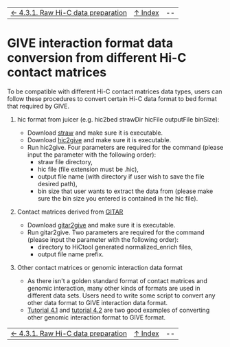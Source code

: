||||
| --- | --- | --- |
| [← 4.3.1. Raw Hi-C data preparation](4.3.1-HiCtool.md) | [↑ Index](Readme.md) | -- |

# GIVE interaction format data conversion from different Hi-C contact matrices

To be compatible with different Hi-C contact matrices data types, users can follow these procedures to convert certain Hi-C data format to bed format that required by GIVE.

1.  hic format from juicer (e.g. hic2bed strawDir hicFile outputFile binSize):
    *   Download [straw](https://github.com/theaidenlab/straw/wiki/Download) and make sure it is executable.
    *   Download [hic2give](https://sysbio.ucsd.edu/public/qiw034/hic2give) and make sure it is executable.
    *   Run hic2give. Four parameters are required for the command (please input the parameter with the following order):
        *   straw file directory,
        *   hic file (file extension must be .hic),
        *   output file name (with directory if user wish to save the file desired path),
        *   bin size that user wants to extract the data from (please make sure the bin size you entered is contained in the hic file).


2.  Contact matrices derived from [GITAR](http://www.genomegitar.org)
    *   Download [gitar2give](https://sysbio.ucsd.edu/public/qiw034/gitar2give) and make sure it is executable.
    *   Run gitar2give. Two parameters are required for the command (please input the parameter with the following order):
        *   directory to HiCtool generated normalized_enrich files,
        *   output file name prefix.

3.  Other contact matrices or genomic interaction data format
    * As there isn't a golden standard format of contact matrices and genomic interaction, many other kinds of formats are used in different data sets. Users need to write some script to convert any other data format to GIVE interaction data format.
    *   [Tutorial 4.1](https://github.com/Zhong-Lab-UCSD/Genomic-Interactive-Visualization-Engine/tree/master/gallery/Demo1-captureHiC_promoter_contacts) and [tutorial 4.2](https://github.com/Zhong-Lab-UCSD/Genomic-Interactive-Visualization-Engine/tree/master/gallery/Demo2-ENCODE2_ChIA-PET) are two good examples of converting other genomic interaction format to GIVE format.

||||
| --- | --- | --- |
| [← 4.3.1. Raw Hi-C data preparation](4.3.1-HiCtool.md) | [↑ Index](Readme.md) | -- |
